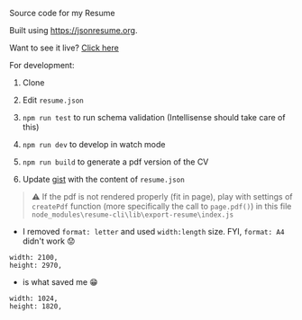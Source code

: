 Source code for my Resume

Built using https://jsonresume.org.

Want to see it live? [Click here](https://registry.jsonresume.org/Alexandru-Dumitru)

For development:

1. Clone
2. Edit `resume.json`
3. `npm run test` to run schema validation (Intellisense should take care of this)
4. `npm run dev` to develop in watch mode
5. `npm run build` to generate a pdf version of the CV

6. Update [gist](https://gist.github.com/Alexandru-Dumitru/7bcbed1ff82c27a3a491799615882001) with the content of `resume.json`

> :warning: If the pdf is not rendered properly (fit in page), play with settings of `createPdf` function  (more specifically the call to `page.pdf()`) in this file `node_modules\resume-cli\lib\export-resume\index.js`
- I removed `format: letter` and used `width:length` size. FYI, `format: A4` didn't work :worried:
```
width: 2100,
height: 2970,
```
- is what saved me :grin:
```
width: 1024,
height: 1820,
```